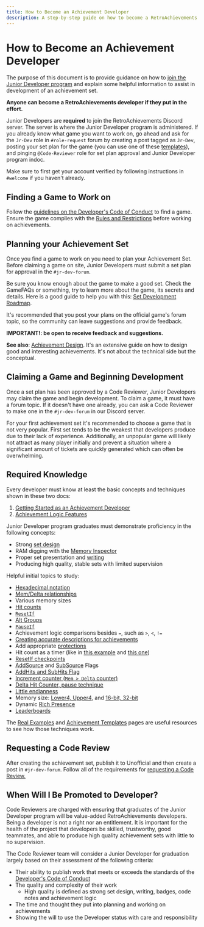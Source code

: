 ```yaml
---
title: How to Become an Achievement Developer
description: A step-by-step guide on how to become a RetroAchievements developer, including required knowledge, planning, and best practices.
---
```


# How to Become an Achievement Developer

The purpose of this document is to provide guidance on how to [join the Junior Developer program](/developer-docs/jr-dev-rules) and explain some helpful information to assist in development of an achievement set.

**Anyone can become a RetroAchievements developer if they put in the effort.**

Junior Developers are **required** to join the RetroAchievements Discord server. The server is where the Junior Developer program is administered. If you already know what game you want to work on, go ahead and ask for the `Jr-Dev` role in `#role-request` forum by creating a post tagged as `Jr-Dev`, posting your set plan for the game (you can use one of these [templates](https://docs.google.com/spreadsheets/d/1VC2phJ9AUcZK5Ll4bVuMpJXED8QdM_nw8OdSAuLc3bI/edit)), and pinging `@Code-Reviewer` role for set plan approval and Junior Developer program indoc.

Make sure to first get your account verified by following instructions in `#welcome` if you haven't already.

## Finding a Game to Work on

Follow the [guidelines on the Developer's Code of Conduct](/guidelines/developers/code-of-conduct#working-on-empty-sets) to find a game. Ensure the game complies with the [Rules and Restrictions](/developer-docs/jr-dev-rules#rules-and-restrictions) before working on achievements.

## Planning your Achievement Set

Once you find a game to work on you need to plan your Achievement Set. Before claiming a game on site, Junior Developers must submit a set plan for approval in the `#jr-dev-forum`. 

Be sure you know enough about the game to make a good set. Check the GameFAQs or something, try to learn more about the game, its secrets and details. Here is a good guide to help you with this: [Set Development Roadmap](/developer-docs/set-development-roadmap).

It's recommended that you post your plans on the official game's forum topic, so the community can leave suggestions and provide feedback.

**IMPORTANT!: be open to receive feedback and suggestions.**

**See also**: [Achievement Design](/developer-docs/achievement-design). It's an extensive guide on how to design good and interesting achievements. It's not about the technical side but the conceptual.

## Claiming a Game and Beginning Development

Once a set plan has been approved by a Code Reviewer, Junior Developers may claim the game and begin development. To claim a game, it must have a forum topic. If it doesn't have one already, you can ask a Code Reviewer to make one in the `#jr-dev-forum` in our Discord server.

For your first achievement set it's recommended to choose a game that is not very popular. First set tends to be the weakest that developers produce due to their lack of experience. Additionally, an unpopular game will likely not attract as many player initially and prevent a situation where a significant amount of tickets are quickly generated which can often be overwhelming.

## Required Knowledge

Every developer must know at least the basic concepts and techniques shown in these two docs:

1. [Getting Started as an Achievement Developer](/developer-docs/getting-started-as-an-achievement-developer)
2. [Achievement Logic Features](/orphaned/achievement-logic-features)

Junior Developer program graduates must demonstrate proficiency in the following concepts:

- Strong [set design](/developer-docs/achievement-design)
- RAM digging with the [Memory Inspector](/developer-docs/memory-inspector)
- Proper set presentation and [writing](/guidelines/content/writing-policy)
- Producing high quality, stable sets with limited supervision

Helpful initial topics to study:
- [Hexadecimal notation](/developer-docs/memory-inspector#decimal-binary-and-hexadecimal-notations)
- [Mem/Delta relationships](/developer-docs/delta-values)
- Various memory sizes
- [Hit counts](/developer-docs/hit-counts)
- [`ResetIf`](/developer-docs/flags/resetif)
- [Alt Groups](/developer-docs/alt-groups)
- [`PauseIf`](/developer-docs/flags/pauseif)
- Achievement logic comparisons besides `=`, such as `>`, `<`, `!=`
- [Creating accurate descriptions for achievements](/guidelines/developers/code-of-conduct#basic-achievement-design-guidelines)
- Add appropriate [protections](/developer-docs/getting-started-as-an-achievement-developer#important-tips)
- Hit count as a timer (like in [this example](/developer-docs/real-examples/using-hit-counts-as-a-timer) and [this one](/developer-docs/real-examples/creating-a-timer-with-reset-if-hits-based-on-the-speed-of-the-game))
- [ResetIf checkpoints](/developer-docs/achievement-templates#finish-level-n-without-dying)
- [AddSource](/developer-docs/flags/addsource) and [SubSource](/developer-docs/flags/subsource) Flags
- [AddHits and SubHits Flag](/developer-docs/flags/addhits-subhits)
- [Increment counter (`Mem > Delta` counter)](/developer-docs/real-examples/using-delta-values-and-hit-counts-to-detect-an-increment)
- [Delta Hit Counter, pause technique](/developer-docs/achievement-templates#check-for-a-specific-value-changing-to-another-specific-value-ten-times)
- [Little endianness](/developer-docs/memory-inspector#endianness)
- Memory size: [Lower4, Upper4](/developer-docs/memory-inspector#upper4-and-lower4), and [16-bit, 32-bit](/developer-docs/memory-inspector#_16-and-32-bit-mode)
- Dynamic [Rich Presence](/developer-docs/rich-presence)
- [Leaderboards](/developer-docs/leaderboards)

The [Real Examples](/developer-docs/real-examples) and [Achievement Templates](/developer-docs/achievement-templates) pages are useful resources to see how those techniques work.

## Requesting a Code Review

After creating the achievement set, publish it to Unofficial and then create a post in `#jr-dev-forum`. Follow all of the requirements for [requesting a Code Review.](/developer-docs/jr-dev-rules.html#code-review-requests)

## When Will I Be Promoted to Developer?

Code Reviewers are charged with ensuring that graduates of the Junior Developer program will be value-added RetroAchievements developers. Being a developer is not a right nor an entitlement. It is important for the health of the project that developers be skilled, trustworthy, good teammates, and able to produce high quality achievement sets with little to no supervision.

The Code Reviewer team will consider a Junior Developer for graduation largely based on their assessment of the following criteria:

- Their ability to publish work that meets or exceeds the standards of the [Developer's Code of Conduct](/guidelines/developers/code-of-conduct)
- The quality and complexity of their work
    - High quality is defined as strong set design, writing, badges, code notes and achievement logic
- The time and thought they put into planning and working on achievements
- Showing the will to use the Developer status with care and responsibility
